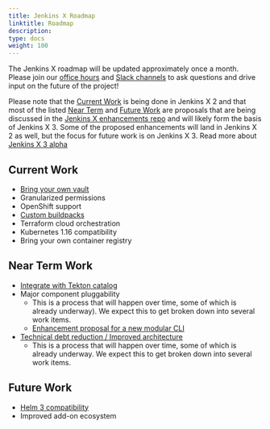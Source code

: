 ```yaml
---
title: Jenkins X Roadmap
linktitle: Roadmap
description:
type: docs
weight: 100
---
```


The Jenkins X roadmap will be updated approximately once a month. 
Please join our [office hours](https://jenkins-x.io/community/#office-hours) and [Slack channels](/community/#slack) to ask questions and drive input on the future of the project!

Please note that the [Current Work](/community/roadmap/#current-work) is being done in Jenkins X 2 and that most of the listed [Near Term](/community/roadmap/#near-term-work) and [Future Work](/community/roadmap/#future-work) are proposals that are being discussed in the [Jenkins X enhancements repo](https://github.com/jenkins-x/enhancements) and will likely form the basis of Jenkins X 3. Some of the proposed enhancements will land in Jenkins X 2 as well, but the focus for future work is on Jenkins X 3. Read more about [Jenkins X 3 alpha](https://jenkins-x.io/docs/v3/)

## Current Work

- [Bring your own vault](https://jenkins-x.io/docs/install-setup/installing/boot/secrets/#external)
- Granularized permissions
- OpenShift support
- [Custom buildpacks](https://jenkins-x.io/docs/create-project/build-packs/#using-custom-build-packs)
- Terraform cloud orchestration
- Kubernetes 1.16 compatibility
- Bring your own container registry

## Near Term Work

- [Integrate with Tekton catalog](https://github.com/jenkins-x/enhancements/issues/37)
- Major component pluggability
  - This is a process that will happen over time, some of which is already underway). We expect this to get broken down into several work items.
  - [Enhancement proposal for a new modular CLI](https://github.com/jenkins-x/enhancements/issues/35)
- [Technical debt reduction / Improved architecture](https://github.com/jenkins-x/enhancements/pull/31)
  - This is a process that will happen over time, some of which is already underway. We expect this to get broken down into several work items.

## Future Work

- [Helm 3 compatibility](https://github.com/jenkins-x/enhancements/issues/34)
- Improved add-on ecosystem
